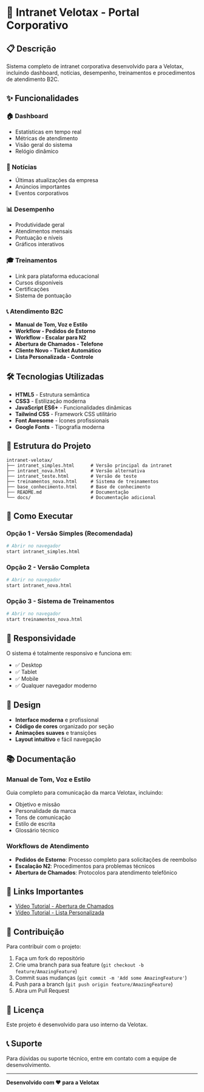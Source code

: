 # 🚀 Intranet Velotax - Portal Corporativo

## 📋 Descrição

Sistema completo de intranet corporativa desenvolvido para a Velotax, incluindo dashboard, notícias, desempenho, treinamentos e procedimentos de atendimento B2C.

## ✨ Funcionalidades

### 🏠 Dashboard
- Estatísticas em tempo real
- Métricas de atendimento
- Visão geral do sistema
- Relógio dinâmico

### 📰 Notícias
- Últimas atualizações da empresa
- Anúncios importantes
- Eventos corporativos

### 📊 Desempenho
- Produtividade geral
- Atendimentos mensais
- Pontuação e níveis
- Gráficos interativos

### 🎓 Treinamentos
- Link para plataforma educacional
- Cursos disponíveis
- Certificações
- Sistema de pontuação

### 📞 Atendimento B2C
- **Manual de Tom, Voz e Estilo**
- **Workflow - Pedidos de Estorno**
- **Workflow - Escalar para N2**
- **Abertura de Chamados - Telefone**
- **Cliente Novo - Ticket Automático**
- **Lista Personalizada - Controle**

## 🛠️ Tecnologias Utilizadas

- **HTML5** - Estrutura semântica
- **CSS3** - Estilização moderna
- **JavaScript ES6+** - Funcionalidades dinâmicas
- **Tailwind CSS** - Framework CSS utilitário
- **Font Awesome** - Ícones profissionais
- **Google Fonts** - Tipografia moderna

## 📁 Estrutura do Projeto

```
intranet-velotax/
├── intranet_simples.html      # Versão principal da intranet
├── intranet_nova.html         # Versão alternativa
├── intranet_teste.html        # Versão de teste
├── treinamentos_nova.html     # Sistema de treinamentos
├── base_conhecimento.html     # Base de conhecimento
├── README.md                  # Documentação
└── docs/                      # Documentação adicional
```

## 🚀 Como Executar

### Opção 1 - Versão Simples (Recomendada)
```bash
# Abrir no navegador
start intranet_simples.html
```

### Opção 2 - Versão Completa
```bash
# Abrir no navegador
start intranet_nova.html
```

### Opção 3 - Sistema de Treinamentos
```bash
# Abrir no navegador
start treinamentos_nova.html
```

## 📱 Responsividade

O sistema é totalmente responsivo e funciona em:
- ✅ Desktop
- ✅ Tablet
- ✅ Mobile
- ✅ Qualquer navegador moderno

## 🎨 Design

- **Interface moderna** e profissional
- **Código de cores** organizado por seção
- **Animações suaves** e transições
- **Layout intuitivo** e fácil navegação

## 📚 Documentação

### Manual de Tom, Voz e Estilo
Guia completo para comunicação da marca Velotax, incluindo:
- Objetivo e missão
- Personalidade da marca
- Tons de comunicação
- Estilo de escrita
- Glossário técnico

### Workflows de Atendimento
- **Pedidos de Estorno**: Processo completo para solicitações de reembolso
- **Escalação N2**: Procedimentos para problemas técnicos
- **Abertura de Chamados**: Protocolos para atendimento telefônico

## 🔗 Links Importantes

- [Vídeo Tutorial - Abertura de Chamados](https://youtu.be/OCG-1oX2vvM)
- [Vídeo Tutorial - Lista Personalizada](https://youtu.be/XhWLMd7uraU)

## 👥 Contribuição

Para contribuir com o projeto:

1. Faça um fork do repositório
2. Crie uma branch para sua feature (`git checkout -b feature/AmazingFeature`)
3. Commit suas mudanças (`git commit -m 'Add some AmazingFeature'`)
4. Push para a branch (`git push origin feature/AmazingFeature`)
5. Abra um Pull Request

## 📄 Licença

Este projeto é desenvolvido para uso interno da Velotax.

## 📞 Suporte

Para dúvidas ou suporte técnico, entre em contato com a equipe de desenvolvimento.

---

**Desenvolvido com ❤️ para a Velotax** 